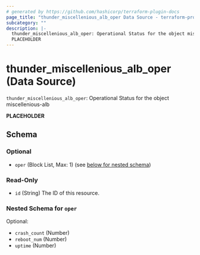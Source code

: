 ```yaml
---
# generated by https://github.com/hashicorp/terraform-plugin-docs
page_title: "thunder_miscellenious_alb_oper Data Source - terraform-provider-thunder"
subcategory: ""
description: |-
  thunder_miscellenious_alb_oper: Operational Status for the object miscellenious-alb
  PLACEHOLDER
---
```


# thunder_miscellenious_alb_oper (Data Source)

`thunder_miscellenious_alb_oper`: Operational Status for the object miscellenious-alb

__PLACEHOLDER__



<!-- schema generated by tfplugindocs -->
## Schema

### Optional

- `oper` (Block List, Max: 1) (see [below for nested schema](#nestedblock--oper))

### Read-Only

- `id` (String) The ID of this resource.

<a id="nestedblock--oper"></a>
### Nested Schema for `oper`

Optional:

- `crash_count` (Number)
- `reboot_num` (Number)
- `uptime` (Number)


